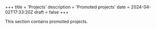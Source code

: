 +++
title = 'Projects'
description = 'Promoted projects'
date = 2024-04-02T17:33:20Z
draft = false
+++

This section contains promoted projects.

